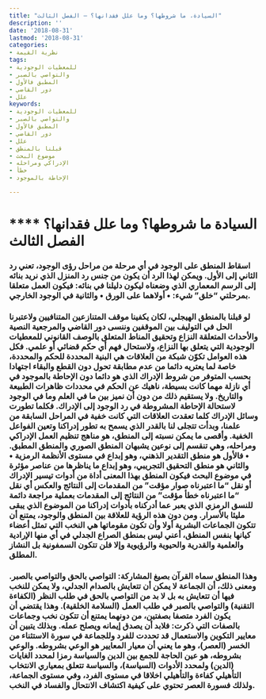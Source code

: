 ```yaml
---
title: "السيادة، ما شروطها؟ وما علل فقدانها؟ – الفصل الثالث"
description: ''
date: '2018-08-31'
lastmod: '2018-08-31'
categories:
- نظرية القيمة
tags:
- للمعطيات الوجودية
- والتواصي بالصبر
- المطبق فالأول
- دور القاضي
- علل
keywords:
- للمعطيات الوجودية
- والتواصي بالصبر
- المطبق فالأول
- دور القاضي
- علل
- قبلنا بالمنطق
- موضوع البحث
- الإدراكي ومراحله
- خطأ
- الإحاطة بالموجود

---
```

# **** **السيادة ما شروطها؟ وما علل فقدانها؟ الفصل الثالث**

### اسقاط المنطق على الوجود في أي مرحلة من مراحل رؤى الوجود، تعني رد الثاني إلى الأول. ويمكن لهذا الرد أن يكون من جنس رد المنزل الذي نريد بنائه إلى الرسم المعماري الذي وضعناه ليكون دليلنا في بنائه: فيكون العمل متعلقا بمرحلتي “خلق” شيء: • أولاهما على الورق • والثانية في الوجود الخارجي.

### لو قبلنا بالمنطق الهيجلي، لكان يكفينا موقف المتنازعين المتنافيين ولاعتبرنا الحل في التوليف بين الموقفين وننسى دور القاضي والمرجعية النصية والأحداث المتعلقة النزاع وتحقيق المناط المتعلق بالوصف القانوني للمعطيات الوجودية التي يتعلق بها النزاع، ولاستحال فهم أي حكم قضائي أو علمي. فكل هذه العوامل تكوّن شبكة من العلاقات هي البنية المحددة للحكم والمحددة، خاصة لما يعتريه دائما من عدم مطابقة تحول دون القطع والبقاء اجتهادا بحسب المتوفر من شروط الإدراك الذي هو دائما دون الإحاطة بالموجود في أي نازلة مهما كانت بسيطة، ناهيك عن الحكم في محددات ظاهرات الطبيعة والتاريخ. ولا يستقيم ذلك من دون أن نميز بين ما في العلم وما في الوجود لاستحالة الإحاطة المشروطة في رد الوجود إلى الإدراك. فكلما تطورت وسائل الإدراك كلما تعقدت العلاقات التي كانت خفية في المراحل السابقة من علمنا، وبدأت تتجلى لنا بالقدر الذي يسمح به تطور إدراكنا وتعين الفواعل الخفية. وأقصى ما يمكن نسبته إلى المنطق، هو مناهج تنظيم العمل الإدراكي ومراحله، وهي تنقسم إلى نوعين يشبهان المنطق الصوري والمنطق المطبق. • فالأول هو منطق التقدير الذهني، وهو إبداع في مستوى الأنظمة الرمزية • والثاني هو منطق التحقيق التجريبي، وهو إبداع ما يناظرها من عناصر مؤثرة في موضوع البحث فيكون المنطق بهذا المعنى أداة من أدوات تيسير الإدراك أو نقل “ما اعتبرناه صوار مؤقت” من المقدمات إلى النتائج والعكس أي نقل “ما اعتبرناه خطأ مؤقت” من النتائج إلى المقدمات بعملية مراجعة دائمة للنسق الرمزي الذي يعبر عما أدركناه بأدوات إدراكنا من الموضوع الذي يبقى مليئا بالأسرار. ومن دون هذه الرؤية للعلاقة بين المنطق والوجود، يمتنع أن تتكون الجماعات البشرية أولا وأن تكون مقوماتها هي النخب التي تمثل أعضاء كيانها بنفس المنطق، أعني ليس بمنطق الصراع الجدلي في أي منها الإرادية والعلمية والقدرية والحيوية والرؤيوية وإلا فلن تتكون السمفونية بل النشاز المطلق.

### وهذا المنطق سماه القرآن بصيغ المشاركة: التواصي بالحق والتواصي بالصبر. ومعنى ذلك، أن الجماعة لا يمكن أن تتعايش بالصدام الجدلي، ولا يمكن للنخب فيها أن تتعايش به بل لا بد من التواصي بالحق في طلب النظر (الكفاءة التقنية) والتواصي بالصبر في طلب العمل (السلامة الخلقية). وهذا يقتضي أن يكون الفرد متصفا بصفتين، من دونهما يمتنع أن تتكون نخب وجماعات بالصفات التي ذكرت: فلابد أن يصدق إيمانه ويصلح عمله. وبذلك يتبين أن معايير التكوين والاستعمال قد تحددت للفرد وللجماعة في سورة الاستثناء من الخسر (العصر)، وهو ما يعني أن معيار المعايير هو الوعي بشروطه. والوعي بشروطه، هو عين الحاجة للجمع بين الدين والسياسة رمزا لمحدد الغايات (الدين) ولمحدد الأدوات (السياسة)، والسياسة تتعلق بمعياري الانتخاب التأهيلي كفاءة والتأهيلي اخلاقا في مستوى الفرد، وفي مستوى الجماعة، ولذلك فسورة العصر تحتوي على كيفية اكتشاف الانتحال والفساد في النخب.

###
